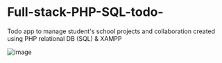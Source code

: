 # Full-stack-PHP-SQL-todo-
Todo app to manage student's school projects and collaboration created using PHP relational DB (SQL) & XAMPP

![image](https://user-images.githubusercontent.com/86953119/216089990-7374247f-47dc-4bcd-b779-aafcf468422c.png)
